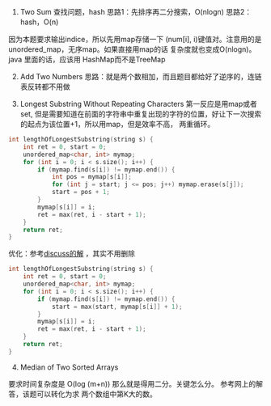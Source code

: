 1. Two Sum
查找问题，hash
思路1：先排序再二分搜索，O(nlogn)
思路2：hash，O(n)

因为本题要求输出indice，所以先用map存储一下 (num[i], i)键值对。注意用的是unordered_map，无序map。如果直接用map的话
复杂度就也变成O(nlogn)。java 里面的话，应该用 HashMap而不是TreeMap

2. Add Two Numbers
思路：就是两个数相加，而且题目都给好了逆序的，连链表反转都不用做

3. Longest Substring Without Repeating Characters
第一反应是用map或者set, 但是需要知道在前面的字符串中重复出现的字符的位置，好让下一次搜索的起点为该位置+1，所以用map，但是效率不高，
两重循环。

```cpp
int lengthOfLongestSubstring(string s) {
    int ret = 0, start = 0;
    unordered_map<char, int> mymap;
    for (int i = 0; i < s.size(); i++) {
        if (mymap.find(s[i]) != mymap.end()) {
            int pos = mymap[s[i]];
            for (int j = start; j <= pos; j++) mymap.erase(s[j]);
            start = pos + 1;
        }
        mymap[s[i]] = i;
        ret = max(ret, i - start + 1);
    }
    return ret;
}
```
优化：参考[discuss的解](https://leetcode.com/problems/longest-substring-without-repeating-characters/discuss/1729/11-line-simple-Java-solution-O(n)-with-explanation) ，其实不用删除

```cpp
int lengthOfLongestSubstring(string s) {
    int ret = 0, start = 0;
    unordered_map<char, int> mymap;
    for (int i = 0; i < s.size(); i++) {
        if (mymap.find(s[i]) != mymap.end()) {
            start = max(start, mymap[s[i]] + 1);
        }
        mymap[s[i]] = i;
        ret = max(ret, i - start + 1);
    }
    return ret;
}
```

4. Median of Two Sorted Arrays

要求时间复杂度是 O(log (m+n)) 那么就是得用二分。关键怎么分。
参考网上的解答，该题可以转化为求 两个数组中第K大的数。
